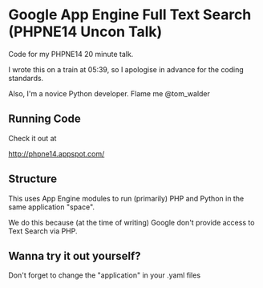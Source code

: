 # Google App Engine Full Text Search (PHPNE14 Uncon Talk) #

Code for my PHPNE14 20 minute talk.

I wrote this on a train at 05:39, so I apologise in advance for the coding standards.

Also, I'm a novice Python developer.  Flame me @tom_walder

## Running Code ##

Check it out at

http://phpne14.appspot.com/

## Structure ##

This uses App Engine modules to run (primarily) PHP and Python in the same application "space".

We do this because (at the time of writing) Google don't provide access to Text Search via PHP.

## Wanna try it out yourself? ##

Don't forget to change the "application" in your .yaml files
